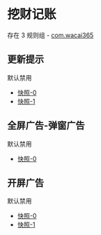 # 挖财记账

存在 3 规则组 - [com.wacai365](/src/apps/com.wacai365.ts)

## 更新提示

默认禁用

- [快照-0](https://i.gkd.li/i/13249620)
- [快照-1](https://i.gkd.li/i/13772291)

## 全屏广告-弹窗广告

默认禁用

- [快照-0](https://i.gkd.li/i/13249666)

## 开屏广告

默认禁用

- [快照-0](https://i.gkd.li/i/14021540)
- [快照-1](https://i.gkd.li/i/13399124)
